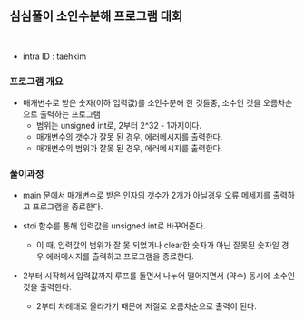 <h2>심심풀이 소인수분해 프로그램 대회</h2><br/>

* intra ID : taehkim
### 프로그램 개요
* 매개변수로 받은 숫자(이하 입력값)를 소인수분해 한 것들중, 소수인 것을 오름차순으로 출력하는 프로그램
	* 범위는 unsigned int로, 2부터 2^32 - 1까지이다.
	* 매개변수의 갯수가 잘못 된 경우, 에러메시지를 출력한다.
	* 매개변수의 범위가 잘못 된 경우, 에러메시지를 출력한다.

### 풀이과정
* main 문에서 매개변수로 받은 인자의 갯수가 2개가 아닐경우 오류 메세지를 출력하고 프로그램을 종료한다.

* stoi 함수를 통해 입력값을 unsigned int로 바꾸어준다.
	* 이 때, 입력값의 범위가 잘 못 되었거나 clear한 숫자가 아닌 잘못된 숫자일 경우 에러메시지를 출력하고 프로그램을 종료한다.

* 2부터 시작해서 입력값까지 루프를 돌면서 나누어 떨어지면서 (약수) 동시에 소수인 것을 출력한다.
	* 2부터 차례대로 올라가기 때문에 저절로 오름차순으로 출력이 된다.
